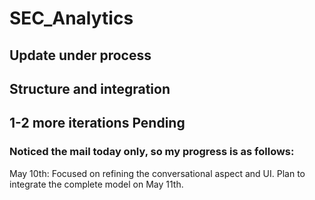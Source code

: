# SEC_Analytics

## Update under process  
## Structure and integration 
## 1-2 more iterations Pending

### Noticed the mail today only, so my progress is as follows:
May 10th: Focused on refining the conversational aspect and UI. Plan to integrate the complete model on May 11th.
